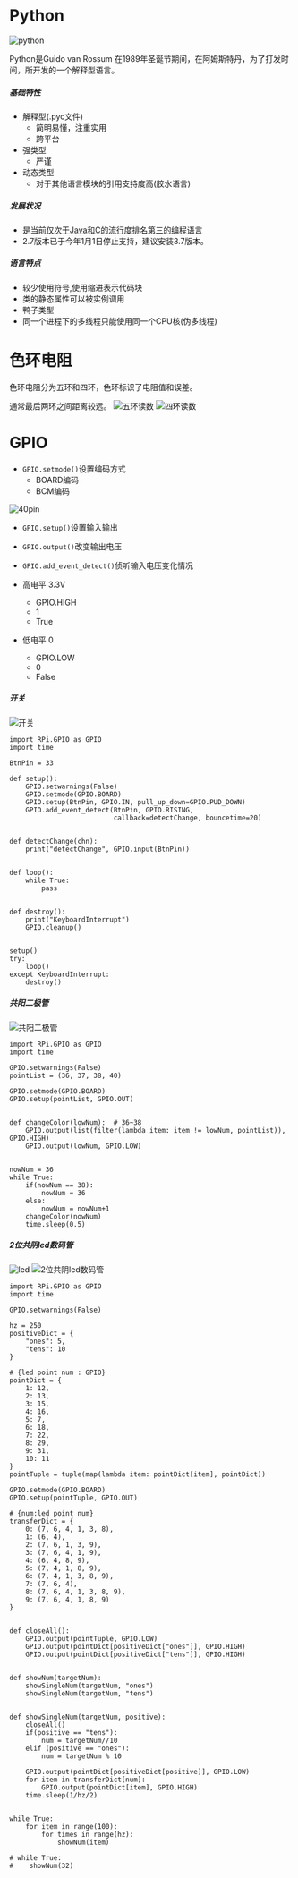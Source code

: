 # Python
![python](python_logo.jpg)

Python是Guido van Rossum 在1989年圣诞节期间，在阿姆斯特丹，为了打发时间，所开发的一个解释型语言。

##### 基础特性
* 解释型(.pyc文件) 
    * 简明易懂，注重实用
    * 跨平台
* 强类型
    * 严谨
* 动态类型
    * 对于其他语言模块的引用支持度高(胶水语言)

##### 发展状况
* [是当前仅次于Java和C的流行度排名第三的编程语言](https://www.tiobe.com/tiobe-index/)
* 2.7版本已于今年1月1日停止支持，建议安装3.7版本。

##### 语言特点
* 较少使用符号,使用缩进表示代码块
* 类的静态属性可以被实例调用
* 鸭子类型
* 同一个进程下的多线程只能使用同一个CPU核(伪多线程)

# 色环电阻
色环电阻分为五环和四环，色环标识了电阻值和误差。

通常最后两环之间距离较远。
![五环读数](https://upload-images.jianshu.io/upload_images/6177832-123655ce9f9ce6c5.png?imageMogr2/auto-orient/strip%7CimageView2/2/w/1240)
![四环读数](https://upload-images.jianshu.io/upload_images/6177832-1e1e51f656c0b7e0.png?imageMogr2/auto-orient/strip%7CimageView2/2/w/1240)

# GPIO 
* `GPIO.setmode()`设置编码方式
  * BOARD编码
  * BCM编码

![40pin](./40pin.jpeg)

* `GPIO.setup()`设置输入输出
* `GPIO.output()`改变输出电压
* `GPIO.add_event_detect()`侦听输入电压变化情况

* 高电平 3.3V
  * GPIO.HIGH
  * 1
  * True
* 低电平 0
  * GPIO.LOW
  * 0
  * False

##### 开关
![开关](./开关.png)
```
import RPi.GPIO as GPIO
import time

BtnPin = 33

def setup():
    GPIO.setwarnings(False)
    GPIO.setmode(GPIO.BOARD)
    GPIO.setup(BtnPin, GPIO.IN, pull_up_down=GPIO.PUD_DOWN)
    GPIO.add_event_detect(BtnPin, GPIO.RISING,
                          callback=detectChange, bouncetime=20)


def detectChange(chn):
    print("detectChange", GPIO.input(BtnPin))


def loop():
    while True:
        pass


def destroy():
    print("KeyboardInterrupt")
    GPIO.cleanup()


setup()
try:
    loop()
except KeyboardInterrupt:
    destroy()

```
##### 共阳二极管
![共阳二极管](./共阳二极管.png)
```
import RPi.GPIO as GPIO
import time

GPIO.setwarnings(False)
pointList = (36, 37, 38, 40)

GPIO.setmode(GPIO.BOARD)
GPIO.setup(pointList, GPIO.OUT)


def changeColor(lowNum):  # 36~38
    GPIO.output(list(filter(lambda item: item != lowNum, pointList)), GPIO.HIGH)
    GPIO.output(lowNum, GPIO.LOW)


nowNum = 36
while True:
    if(nowNum == 38):
        nowNum = 36
    else:
        nowNum = nowNum+1
    changeColor(nowNum)
    time.sleep(0.5)
```
##### 2位共阴led数码管
![led](./led.jpg)
![2位共阴led数码管](./2位共阴led数码管.png)
```
import RPi.GPIO as GPIO
import time

GPIO.setwarnings(False)

hz = 250
positiveDict = {
    "ones": 5,
    "tens": 10
}

# {led point num : GPIO}
pointDict = {
    1: 12,
    2: 13,
    3: 15,
    4: 16,
    5: 7,
    6: 18,
    7: 22,
    8: 29,
    9: 31,
    10: 11
}
pointTuple = tuple(map(lambda item: pointDict[item], pointDict))

GPIO.setmode(GPIO.BOARD)
GPIO.setup(pointTuple, GPIO.OUT)

# {num:led point num}
transferDict = {
    0: (7, 6, 4, 1, 3, 8),
    1: (6, 4),
    2: (7, 6, 1, 3, 9),
    3: (7, 6, 4, 1, 9),
    4: (6, 4, 8, 9),
    5: (7, 4, 1, 8, 9),
    6: (7, 4, 1, 3, 8, 9),
    7: (7, 6, 4),
    8: (7, 6, 4, 1, 3, 8, 9),
    9: (7, 6, 4, 1, 8, 9)
}


def closeAll():
    GPIO.output(pointTuple, GPIO.LOW)
    GPIO.output(pointDict[positiveDict["ones"]], GPIO.HIGH)
    GPIO.output(pointDict[positiveDict["tens"]], GPIO.HIGH)


def showNum(targetNum):
    showSingleNum(targetNum, "ones")
    showSingleNum(targetNum, "tens")


def showSingleNum(targetNum, positive):
    closeAll()
    if(positive == "tens"):
        num = targetNum//10
    elif (positive == "ones"):
        num = targetNum % 10

    GPIO.output(pointDict[positiveDict[positive]], GPIO.LOW)
    for item in transferDict[num]:
        GPIO.output(pointDict[item], GPIO.HIGH)
    time.sleep(1/hz/2)


while True:
    for item in range(100):
        for times in range(hz):
            showNum(item)

# while True:
#    showNum(32)
```